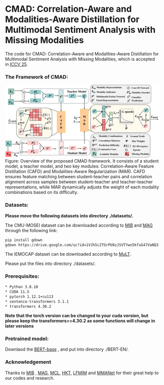 # CMAD: Correlation-Aware and Modalities-Aware Distillation for Multimodal Sentiment Analysis with Missing Modalities
The code for CMAD: Correlation-Aware and Modalities-Aware Distillation for Multimodal Sentiment Analysis with Missing Modalities, which is accepted in [ICCV 25](https://iccv.thecvf.com/virtual/2025/poster/2166).
### The Framework of CMAD:
![image](https://github.com/YetZzzzzz/CMAD/blob/main/CMAD_framework.png)
Figure: Overview of the proposed CMAD framework. It consists of a student model, a teacher model, and two key modules: Correlation-Aware Feature Distillation (CAFD) and Modalities-Aware Regularization (MAR). CAFD ensures feature matching between student-teacher pairs and correlation alignment across samples between student-teacher and teacher-teacher representations, while MAR dynamically adjusts the weight of each modality combinations based on its difficulty.

### Datasets:
**Please move the following datasets into directory ./datasets/.**

The CMU-MOSEI dataset can be downloaded according to [MIB](https://github.com/TmacMai/Multimodal-Information-Bottleneck) and [MAG](https://github.com/WasifurRahman/BERT_multimodal_transformer) through the following link: 
```
pip install gdown
gdown https://drive.google.com/uc?id=1VJhSc2TGrPU8zJSVTYwn5kfuG47VaNQ3
```
The IEMOCAP dataset can be downloaded according to [MuLT](https://github.com/yaohungt/Multimodal-Transformer/tree/master).

Please put the files into directory ./datasets/.

### Prerequisites:
```
* Python 3.8.10
* CUDA 11.5
* pytorch 1.12.1+cu113
* sentence-transformers 3.1.1
* transformers 4.30.2
```
**Note that the torch version can be changed to your cuda version, but please keep the transformers==4.30.2 as some functions will change in later versions**



### Pretrained model:
Downlaod the [BERT-base](https://huggingface.co/google-bert/bert-base-uncased/tree/main) , and put into directory ./BERT-EN/.

### Acknowledgement
Thanks to  [MIB](https://github.com/TmacMai/Multimodal-Information-Bottleneck) , [MAG](https://github.com/WasifurRahman/BERT_multimodal_transformer),  [MCL](https://github.com/TmacMai/Multimodal-Correlation-Learning), [HKT](https://github.com/matalvepu/HKT), [LFMIM](https://github.com/sunjunaimer/LFMIM) and [MMANet](https://github.com/shicaiwei123/MMANet-CVPR2023/tree/main) for their great help to our codes and research. 

